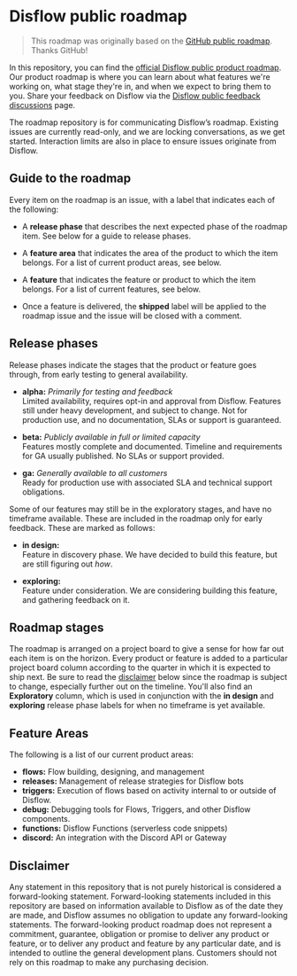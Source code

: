 # Disflow public roadmap

> This roadmap was originally based on the [GitHub public roadmap](https://github.com/github/roadmap). Thanks GitHub!

In this repository, you can find the [official Disflow public product roadmap](https://github.com/disflow/roadmap/projects/1). Our product roadmap is where you can learn about what features we're working on, what stage they're in, and when we expect to bring them to you. Share your feedback on Disflow via the [Disflow public feedback discussions](https://github.com/disflow/feedback/discussions) page. 

The roadmap repository is for communicating Disflow’s roadmap. Existing issues are currently read-only, and we are locking conversations, as we get started. Interaction limits are also in place to ensure issues originate from Disflow.

## Guide to the roadmap

Every item on the roadmap is an issue, with a label that indicates each of the following:

- A **release phase** that describes the next expected phase of the roadmap item. See below for a guide to release phases. 

- A **feature area** that indicates the area of the product to which the item belongs. For a list of current product areas, see below.

- A **feature** that indicates the feature or product to which the item belongs. For a list of current features, see below. 

- Once a feature is delivered, the **shipped** label will be applied to the roadmap issue and the issue will be closed with a comment.

## Release phases

Release phases indicate the stages that the product or feature goes through, from early testing to general availability.

- **alpha:** *Primarily for testing and feedback*\
Limited availability, requires opt-in and approval from Disflow. Features still under heavy development, and subject to change. Not for production use, and no documentation, SLAs or support is guaranteed.

- **beta:** *Publicly available in full or limited capacity*\
Features mostly complete and documented. Timeline and requirements for GA usually published. No SLAs or support provided.

- **ga:** *Generally available to all customers*\
Ready for production use with associated SLA and technical support obligations.

Some of our features may still be in the exploratory stages, and have no timeframe available. These are included in the roadmap only for early feedback. These are marked as follows: 

- **in design:**\
Feature in discovery phase. We have decided to build this feature, but are still figuring out _how_.

- **exploring:**\
Feature under consideration. We are considering building this feature, and gathering feedback on it.

## Roadmap stages

The roadmap is arranged on a project board to give a sense for how far out each item is on the horizon. Every product or feature is added to a particular project board column according to the quarter in which it is expected to ship next. Be sure to read the [disclaimer](#disclaimer) below since the roadmap is subject to change, especially further out on the timeline.  You'll also find an **Exploratory** column, which is used in conjunction with the **in design** and **exploring** release phase labels for when no timeframe is yet available.

## Feature Areas

The following is a list of our current product areas:

- **flows:** Flow building, designing, and management
- **releases:** Management of release strategies for Disflow bots
- **triggers:** Execution of flows based on activity internal to or outside of Disflow.
- **debug:** Debugging tools for Flows, Triggers, and other Disflow components.
- **functions:** Disflow Functions (serverless code snippets)
- **discord:** An integration with the Discord API or Gateway

## Disclaimer 

Any statement in this repository that is not purely historical is considered a forward-looking statement. Forward-looking statements included in this repository are based on information available to Disflow as of the date they are made, and Disflow assumes no obligation to update any forward-looking statements. The forward-looking product roadmap does not represent a commitment, guarantee, obligation or promise to deliver any product or feature, or to deliver any product and feature by any particular date, and is intended to outline the general development plans. Customers should not rely on this roadmap to make any purchasing decision.
